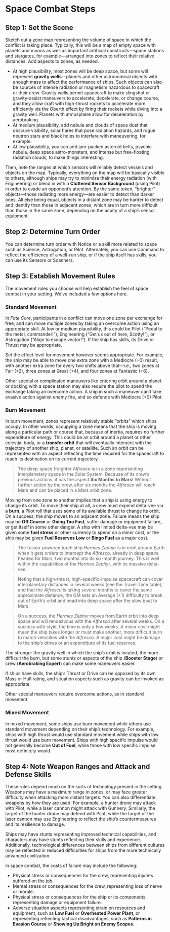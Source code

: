 # Space Combat Steps

## Step 1: Set the Scene

Sketch out a zone map representing the volume of space in which the conflict is taking place. Typically, this will be a map of empty space with planets and moons as well as important artificial constructs—space stations and stargates, for example—arranged into zones to reflect their relative distances. Add aspects to zones, as needed.

- At high plausibility, most zones will be deep space, but some will represent **gravity wells**—planets and other astronomical objects with enough mass to affect the performance of ships. Such objects can also be sources of intense radiation or magnetism hazardous to spacecraft or their crew. Gravity wells permit spacecraft to make slingshot or gravity-assist maneuvers to accelerate, decelerate, or change course, and they allow craft with high-thrust rockets to accelerate more efficiently via the Oberth effect by firing their rockets while diving into a gravity well. Planets with atmosphere allow for deceleration by aerobraking.
- At medium plausibility, add nebula and clouds of space dust that obscure visibility, solar flares that pose radiation hazards, and rogue neutron stars and black holes to interfere with maneuvering, for example.
- At low plausibility, you can add jam-packed asteroid belts, psychic nebula, deep space astro-monsters, and intense but free-floating radiation clouds, to make things interesting.

Then, note the ranges at which sensors will reliably detect vessels and objects on the map. Typically, everything on the map will be basically visible to others, although ships may try to minimize their energy radiation (with Engineering) or blend in with a **Cluttered Sensor Background** (using Pilot) in order to evade an opponent’s attention. By the same token, “brighter” objects—those radiating more energy—are easier to detect than darker ones. All else being equal, objects in a distant zone may be harder to detect and identify than those in adjacent zones, which are in turn more difficult than those in the same zone, depending on the acuity of a ship’s sensor equipment.

## Step 2: Determine Turn Order

You can determine turn order with Notice or a skill more related to space such as Science, Astrogation, or Pilot. Alternately, you can use Command to reflect the efficiency of a well-run ship, or if the ship itself has skills, you can use its Sensors or Scanners.

## Step 3: Establish Movement Rules

The movement rules you choose will help establish the feel of space combat in your setting. We’ve included a few options here.

### Standard Movement

In _Fate Core_, participants in a conflict can move one zone per exchange for free, and can move multiple zones by taking an overcome action using an appropriate skill. At low or medium plausibility, this could be Pilot (“Pedal to the metal, commander!”), Engineering (“Get us out of here, Scotty!”), or Astrogation (“Align to escape vector!”). If the ship has skills, its Drive or Thrust may be appropriate.

Set the effect level for movement however seems appropriate. For example, the ship may be able to move one extra zone with a Mediocre (+0) result, with another extra zone for every two shifts above that—i.e., two zones at Fair (+2), three zones at Great (+4), and four zones at Fantastic (+6).

Other special or complicated maneuvers like entering orbit around a planet or docking with a space station may also require the pilot to spend the exchange taking an overcome action. A ship in such a maneuver can’t take evasive action against enemy fire, and so defends with Mediocre (+0) Pilot.

### Burn Movement

In burn movement, zones represent relatively stable “orbits” which ships occupy. In other words, occupying a zone means that the ship is moving along a particular path or course that, because of inertia, requires no further expenditure of energy. This could be an orbit around a planet or other celestial body, or a **transfer orbit** that will eventually intersect with the trajectory of another ship, planet, or satellite. Such an orbit can be represented with an aspect reflecting the time required for the spacecraft to reach its destination on its current trajectory.

> The deep-space freighter _Alfresco_ is in a zone representing interplanetary space in the Solar System. Because of its crew’s previous actions, it has the aspect **Six Months to Mars!** Without further action by the crew, after six months the _Alfresco_ will reach Mars and can be placed in a Mars orbit zone.

Moving from one zone to another implies that a ship is using energy to change its orbit. To move their ship at all, a crew must expend delta-vee via a **burn**, a Pilot roll that uses some of its available thrust to change its orbit. On a success, the ship moves to an adjacent zone. Failure means the ship may be **Off Course** or **Going Too Fast**, suffer damage or equipment failure, or get itself in some other danger. A ship with limited delta-vee may be given some **fuel stress** or other currency to spend on a minor cost, or the ship may be given **Fuel Reserves Low** or **Bingo Fuel** as a major cost.

> The fusion-powered torch ship _Hermes Zephyr_ is in orbit around Earth when it gets orders to intercept the _Alfresco_, already in deep space headed for Mars, two months into its six-month journey. This is well within the capabilities of the _Hermes Zephyr_, with its massive delta-vee.

> Noting that a high-thrust, high-specific-impulse spacecraft can cover interplanetary distances in several weeks (see the Travel Time table), and that the _Alfresco_ is taking several months to cover the same approximate distance, the GM sets an Average (+1) difficulty to break out of Earth’s orbit and head into deep space after the slow boat to Mars.

> On a success, the _Hermes Zephyr_ moves from Earth orbit into deep space and will rendezvous with the _Alfresco_ after several weeks. On a success with style, the time is only a few weeks. A minor cost might mean the ship takes longer or must make another, more difficult burn to match velocities with the _Alfresco_. A major cost might be damage to the ship’s drives or an expenditure of its fuel reserves.

The stronger the gravity well in which the ship’s orbit is located, the more difficult the burn, but some stunts or aspects of the ship (**Booster Stage**) or crew (**Aerobraking Expert**) can make some maneuvers easier.

If ships have skills, the ship’s Thrust or Drive can be opposed by its own Mass or Hull rating, and situation aspects such as gravity can be invoked as appropriate.

Other special maneuvers require overcome actions, as in standard movement.

### Mixed Movement

In mixed movement, some ships use burn movement while others use standard movement depending on their ship’s technology. For example, ships with high thrust would use standard movement while ships with low thrust would use burn movement. Ships with high specific impulse would not generally become **Out of Fuel**, while those with low specific impulse most definitely would.

## Step 4: Note Weapon Ranges and Attack and Defense Skills

These rules depend much on the sorts of technology present in the setting. Weapons may have a maximum range in zones, or may face greater difficulty when attacking more distant targets. You can also differentiate weapons by how they are used. For example, a hunter drone may attack with Pilot, while a laser cannon might attack with Gunnery. Similarly, the target of the hunter drone may defend with Pilot, while the target of the laser cannon may use Engineering to reflect the ship’s countermeasures and its resilience to damage.

Ships may have stunts representing improved technical capabilities, and characters may have stunts reflecting their skills and experience. Additionally, technological differences between ships from different cultures may be reflected in reduced difficulties for ships from the more technically advanced civilization.

In space combat, the costs of failure may include the following:

- Physical stress or consequences for the crew, representing injuries suffered on the job.
- Mental stress or consequences for the crew, representing loss of nerve or morale.
- Physical stress or consequences for the ship or its components, representing damage or equipment failure.
- Adverse situation aspects representing strain on resources and equipment, such as **Low Fuel** or **Overheated Power Plant**, or representing reflecting tactical disadvantages, such as **Patterns in Evasion Course** or **Showing Up Bright on Enemy Scopes**.
